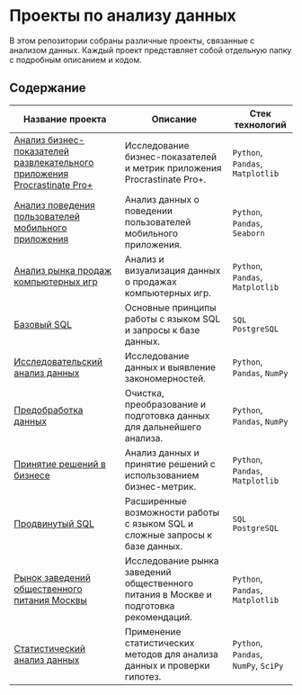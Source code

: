 # Проекты по анализу данных

В этом репозитории собраны различные проекты, связанные с анализом данных. Каждый проект представляет собой отдельную папку с подробным описанием и кодом.

## Содержание

| Название проекта                                     | Описание                                                                                   | Стек технологий                    |
|------------------------------------------------------|--------------------------------------------------------------------------------------------|------------------------------------|
| [Анализ бизнес-показателей развлекательного приложения Procrastinate Pro+](https://github.com/shakhbanov/Data-Analytics/tree/main/Анализ%20бизнес-показателей%20развлекательного%20приложения%20Procrastinate%20Pro%2B)         | Исследование бизнес-показателей и метрик приложения Procrastinate Pro+.                      | `Python`, `Pandas`, `Matplotlib`         |
| [Анализ поведения пользователей мобильного приложения](https://github.com/shakhbanov/Data-Analytics/tree/main/Анализ%20поведения%20пользователей%20мобильного%20приложения)               | Анализ данных о поведении пользователей мобильного приложения.                                | `Python`, `Pandas`, `Seaborn`            |
| [Анализ рынка продаж компьютерных игр](https://github.com/shakhbanov/Data-Analytics/tree/main/Анализ%20рынка%20продаж%20компьютерных%20игр)      | Анализ и визуализация данных о продажах компьютерных игр.                                      | `Python`, `Pandas`, `Matplotlib`         |
| [Базовый SQL](https://github.com/shakhbanov/Data-Analytics/tree/main/Базовый%20SQL)                                                                                    | Основные принципы работы с языком SQL и запросы к базе данных.                                   | `SQL` `PostgreSQL`                                |
| [Исследовательский анализ данных](https://github.com/shakhbanov/Data-Analytics/tree/main/Исследовательский%20анализ%20данных)                                         | Исследование данных и выявление закономерностей.                                               | `Python`, `Pandas`, `NumPy`              |
| [Предобработка данных](https://github.com/shakhbanov/Data-Analytics/tree/main/Предобработка%20данных)                                                                   | Очистка, преобразование и подготовка данных для дальнейшего анализа.                           | `Python`, `Pandas`, `NumPy`              |
| [Принятие решений в бизнесе](https://github.com/shakhbanov/Data-Analytics/tree/main/Принятие%20решений%20в%20бизнесе)                                                 | Анализ данных и принятие решений с использованием бизнес-метрик.                               | `Python`, `Pandas`, `Matplotlib`         |
| [Продвинутый SQL](https://github.com/shakhbanov/Data-Analytics/tree/main/Продвинутый%20SQL)                                                                              | Расширенные возможности работы с языком SQL и сложные запросы к базе данных.                    | `SQL` `PostgreSQL`                                |
| [Рынок заведений общественного питания Москвы](https://github.com/shakhbanov/Data-Analytics/tree/main/Рынок%20заведений%20общественного%20питания%20Москвы)               | Исследование рынка заведений общественного питания в Москве и подготовка рекомендаций.           | `Python`, `Pandas`, `Matplotlib`         |
| [Статистический анализ данных](https://github.com/shakhbanov/Data-Analytics/tree/main/Статистический%20анализ%20данных)                                               | Применение статистических методов для анализа данных и проверки гипотез.                         | `Python`, `Pandas`, `NumPy`, `SciPy`       |
